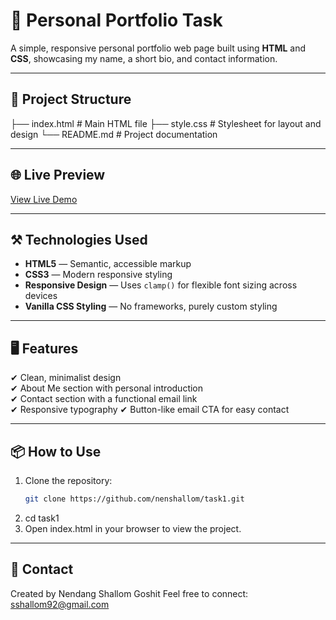 # 📝 Personal Portfolio Task

A simple, responsive personal portfolio web page built using **HTML** and **CSS**, showcasing my name, a short bio, and contact information.

---

## 📂 Project Structure

├── index.html # Main HTML file
├── style.css # Stylesheet for layout and design
└── README.md # Project documentation

---

## 🌐 Live Preview

[View Live Demo](https://mentorledtask1.netlify.app/)

---

## ⚒️ Technologies Used

- **HTML5** — Semantic, accessible markup  
- **CSS3** — Modern responsive styling 
- **Responsive Design** — Uses `clamp()` for flexible font sizing across devices  
- **Vanilla CSS Styling** — No frameworks, purely custom styling  

---

## 🖥️ Features

✔ Clean, minimalist design  
✔ About Me section with personal introduction  
✔ Contact section with a functional email link  
✔ Responsive typography 
✔ Button-like email CTA for easy contact  

---


## 📦 How to Use

1. Clone the repository:
   ```bash
   git clone https://github.com/nenshallom/task1.git
2. cd task1
3. Open index.html in your browser to view the project.

---

## 📧 Contact
Created by Nendang Shallom Goshit
Feel free to connect: sshallom92@gmail.com

